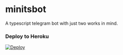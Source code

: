 # minitsbot
A typescript telegram bot with just two works in mind.

### Deploy to Heroku
[![Deploy](https://www.herokucdn.com/deploy/button.svg)](https://heroku.com/deploy?template=https://github.com/DivideProjects/minitsbot.git)
